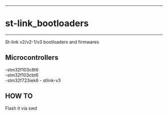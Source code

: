 _____________________
# st-link_bootloaders
_____________________
St-link v2/v2-1/v3 bootloaders and firmwares

## Microcontrollers
-stm32f103c8t6  
-stm32f103cbt6  
-stm32f723iek6 - stlink-v3

## HOW TO
Flash it via swd
